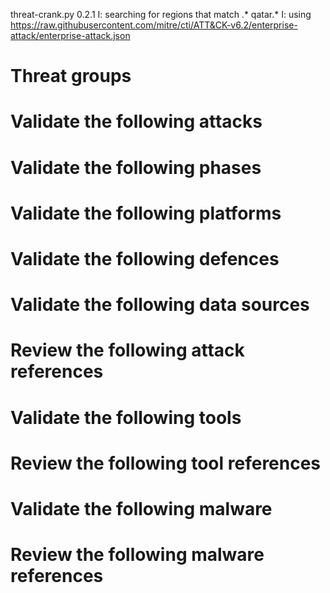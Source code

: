 threat-crank.py 0.2.1
I: searching for regions that match .* qatar.*
I: using https://raw.githubusercontent.com/mitre/cti/ATT&CK-v6.2/enterprise-attack/enterprise-attack.json
# Threat groups


# Validate the following attacks


# Validate the following phases


# Validate the following platforms


# Validate the following defences


# Validate the following data sources


# Review the following attack references


# Validate the following tools


# Review the following tool references


# Validate the following malware


# Review the following malware references


